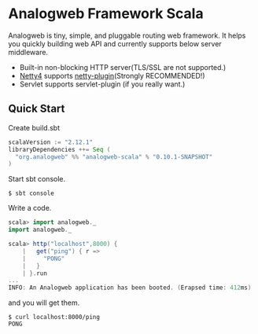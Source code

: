 Analogweb Framework Scala
===============================================
Analogweb is tiny, simple, and pluggable routing web framework.
It helps you quickly building web API and currently supports below server middleware.

- Built-in non-blocking HTTP server(TLS/SSL are not supported.)
- [Netty4](http://netty.io) supports [netty-plugin](https://github.com/analogweb/netty-plugin)(Strongly RECOMMENDED!)
- Servlet supports servlet-plugin (if you really want.)

## Quick Start

Create build.sbt

```scala
scalaVersion := "2.12.1" 
libraryDependencies ++= Seq (
  "org.analogweb" %% "analogweb-scala" % "0.10.1-SNAPSHOT"
)
```

Start sbt console.

```
$ sbt console
```

Write a code.

```scala
scala> import analogweb._
import analogweb._

scala> http("localhost",8000) {
    |   get("ping") { r =>
    |     "PONG"
    |   }
    | }.run
...
INFO: An Analogweb application has been booted. (Erapsed time: 412ms)
```

and you will get them.

```
$ curl localhost:8000/ping
PONG
```
